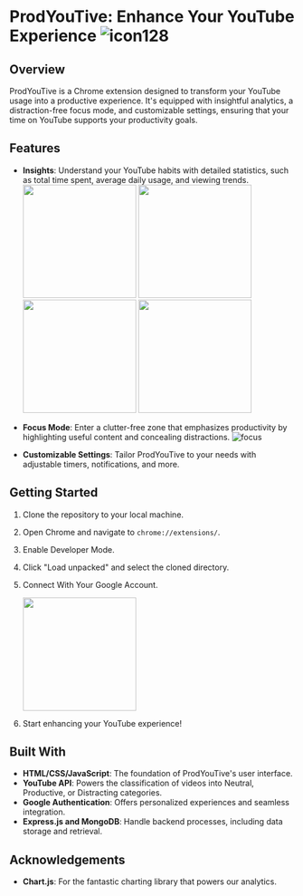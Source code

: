 # ProdYouTive: Enhance Your YouTube Experience ![icon128](https://github.com/avannak/ProdYouTive/assets/53500721/8612ffd2-2e27-4209-86e1-a16291d3cf5f)

## Overview
ProdYouTive is a Chrome extension designed to transform your YouTube usage into a productive experience. It's equipped with insightful analytics, a distraction-free focus mode, and customizable settings, ensuring that your time on YouTube supports your productivity goals.

## Features
- **Insights**: Understand your YouTube habits with detailed statistics, such as total time spent, average daily usage, and viewing trends.
  <img src="https://github.com/avannak/ProdYouTive/assets/53500721/9b9435fe-8a3e-44c3-b348-0ae5badcc503" width="200"/>
  <img src="https://github.com/avannak/ProdYouTive/assets/53500721/dc586e35-ebe7-4ca0-a2ed-a6a90754360a" width="200"/>
  <img src="https://github.com/avannak/ProdYouTive/assets/53500721/0545e0f4-b1db-435c-bd8b-1e127a18cf95" width="200"/>
  <img src="https://github.com/avannak/ProdYouTive/assets/53500721/4a125627-7a32-4a23-8e0a-fbde41b331e9" width="200"/>


- **Focus Mode**: Enter a clutter-free zone that emphasizes productivity by highlighting useful content and concealing distractions.
  ![focus](https://github.com/avannak/ProdYouTive/assets/53500721/140ee395-a3a2-4d16-a753-94db5ae58eed)
- **Customizable Settings**: Tailor ProdYouTive to your needs with adjustable timers, notifications, and more.

## Getting Started
1. Clone the repository to your local machine.
2. Open Chrome and navigate to `chrome://extensions/`.
3. Enable Developer Mode.
4. Click "Load unpacked" and select the cloned directory.
5. Connect With Your Google Account.
   
   <img src="https://github.com/avannak/ProdYouTive/assets/53500721/929d030b-c014-445f-9b3e-8f0a2d847312" width="200"/>
7. Start enhancing your YouTube experience!

## Built With
- **HTML/CSS/JavaScript**: The foundation of ProdYouTive's user interface.
- **YouTube API**: Powers the classification of videos into Neutral, Productive, or Distracting categories.
- **Google Authentication**: Offers personalized experiences and seamless integration.
- **Express.js and MongoDB**: Handle backend processes, including data storage and retrieval.

## Acknowledgements
- **Chart.js**: For the fantastic charting library that powers our analytics.

